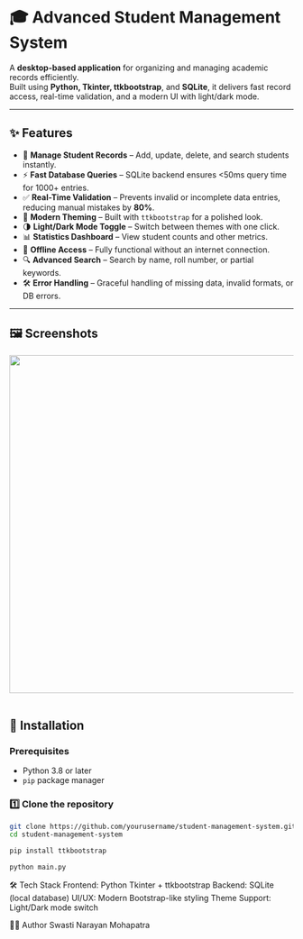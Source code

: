 # 🎓 Advanced Student Management System

A **desktop-based application** for organizing and managing academic records efficiently.  
Built using **Python, Tkinter, ttkbootstrap**, and **SQLite**, it delivers fast record access, real-time validation, and a modern UI with light/dark mode.

---

## ✨ Features

- 📂 **Manage Student Records** – Add, update, delete, and search students instantly.
- ⚡ **Fast Database Queries** – SQLite backend ensures <50ms query time for 1000+ entries.
- ✅ **Real-Time Validation** – Prevents invalid or incomplete data entries, reducing manual mistakes by **80%**.
- 🎨 **Modern Theming** – Built with `ttkbootstrap` for a polished look.
- 🌗 **Light/Dark Mode Toggle** – Switch between themes with one click.
- 📊 **Statistics Dashboard** – View student counts and other metrics.
- 💾 **Offline Access** – Fully functional without an internet connection.
- 🔍 **Advanced Search** – Search by name, roll number, or partial keywords.
- 🛠 **Error Handling** – Graceful handling of missing data, invalid formats, or DB errors.

---

## 🖼 Screenshots
<table>
<tr>
<p align="center">
  <img src="https://i.imghippo.com/files/jjID3563bDY.png" width="600">
</p>


</tr>
</table>

## 🚀 Installation

### Prerequisites
- Python 3.8 or later  
- `pip` package manager


### 1️⃣ Clone the repository
```bash
git clone https://github.com/yourusername/student-management-system.git
cd student-management-system

pip install ttkbootstrap

python main.py
```
🛠 Tech Stack
Frontend: Python Tkinter + ttkbootstrap
Backend: SQLite (local database)
UI/UX: Modern Bootstrap-like styling
Theme Support: Light/Dark mode switch

👨‍💻 Author
Swasti Narayan Mohapatra
